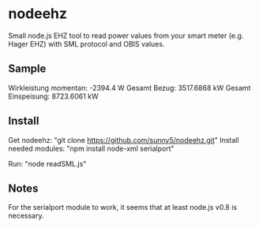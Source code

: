 nodeehz
=======

Small node.js EHZ tool to read power values from your smart meter (e.g. Hager EHZ) with SML protocol and OBIS values.


Sample
------

Wirkleistung momentan: -2394.4 W
Gesamt Bezug: 3517.6868 kW
Gesamt Einspeisung: 8723.6061 kW


Install
-------

Get nodeehz: "git clone https://github.com/sunny5/nodeehz.git"
Install needed modules: "npm install node-xml serialport" 

Run: "node readSML.js"


Notes
-----
For the serialport module to work, it seems that at least node.js v0.8 is necessary.

